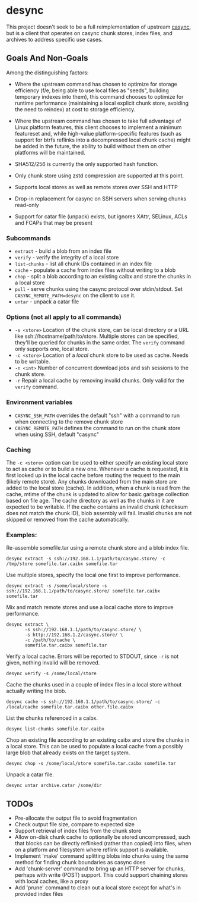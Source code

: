 desync
======

This project doesn't seek to be a full reimplementation of upstream [casync](https://github.com/systemd/casync), but is a client that operates on casync chunk stores, index files, and archives to address specific use cases.

## Goals And Non-Goals

Among the distinguishing factors:

- Where the upstream command has chosen to optimize for storage efficiency (f/e, being able to use local files as "seeds", building temporary indexes into them), this command chooses to optimize for runtime performance (maintaining a local explicit chunk store, avoiding the need to reindex) at cost to storage efficiency.
- Where the upstream command has chosen to take full advantage of Linux platform features, this client chooses to implement a minimum featureset and, while high-value platform-specific features (such as support for btrfs reflinks into a decompressed local chunk cache) might be added in the future, the ability to build without them on other platforms will be maintained.

- SHA512/256 is currently the only supported hash function.
- Only chunk store using zstd compression are supported at this point.
- Supports local stores as well as remote stores over SSH and HTTP
- Drop-in replacement for casync on SSH servers when serving chunks read-only
- Support for catar file (unpack) exists, but ignores XAttr, SELinux, ACLs and FCAPs that may be present

### Subcommands
- `extract`     - build a blob from an index file
- `verify`      - verify the integrity of a local store
- `list-chunks` - list all chunk IDs contained in an index file
- `cache`       - populate a cache from index files without writing to a blob
- `chop`        - split a blob according to an existing caibx and store the chunks in a local store
- `pull`        - serve chunks using the casync protocol over stdin/stdout. Set `CASYNC_REMOTE_PATH=desync` on the client to use it.
- `untar`       - unpack a catar file

### Options (not all apply to all commands)
- `-s <store>` Location of the chunk store, can be local directory or a URL like ssh://hostname/path/to/store. Multiple stores can be specified, they'll be queried for chunks in the same order. The `verify` command only supports one, local store.
- `-c <store>` Location of a *local* chunk store to be used as cache. Needs to be writable.
- `-n <int>` Number of concurrent download jobs and ssh sessions to the chunk store.
- `-r` Repair a local cache by removing invalid chunks. Only valid for the `verify` command.

### Environment variables
- `CASYNC_SSH_PATH` overrides the default "ssh" with a command to run when connecting to the remove chunk store
- `CASYNC_REMOTE_PATH` defines the command to run on the chunk store when using SSH, default "casync"

### Caching
The `-c <store>` option can be used to either specify an existing local store to act as cache or to build a new one. Whenever a cache is requested, it is first looked up in the local cache before routing the request to the main (likely remote store). Any chunks downloaded from the main store are added to the local store (cache). In addition, when a chunk is read from the cache, mtime of the chunk is updated to allow for basic garbage collection based on file age. The cache directory as well as the chunks in it are expected to be writable. If the cache contains an invalid chunk (checksum does not match the chunk ID), blob assembly will fail. Invalid chunks are not skipped or removed from the cache automatically.

### Examples:

Re-assemble somefile.tar using a remote chunk store and a blob index file.
```
desync extract -s ssh://192.168.1.1/path/to/casync.store/ -c /tmp/store somefile.tar.caibx somefile.tar
```

Use multiple stores, specify the local one first to improve performance.
```
desync extract -s /some/local/store -s ssh://192.168.1.1/path/to/casync.store/ somefile.tar.caibx somefile.tar
```

Mix and match remote stores and use a local cache store to improve performance.
```
desync extract \
       -s ssh://192.168.1.1/path/to/casync.store/ \
       -s http://192.168.1.2/casync.store/ \
       -c /path/to/cache \
       somefile.tar.caibx somefile.tar
```

Verify a local cache. Errors will be reported to STDOUT, since `-r` is not given, nothing invalid will be removed.
```
desync verify -s /some/local/store
```

Cache the chunks used in a couple of index files in a local store without actually writing the blob.
```
desync cache -s ssh://192.168.1.1/path/to/casync.store/ -c /local/cache somefile.tar.caibx other.file.caibx
```

List the chunks referenced in a caibx.
```
desync list-chunks somefile.tar.caibx
```

Chop an existing file according to an existing caibx and store the chunks in a local store. This can be used
to populate a local cache from a possibly large blob that already exists on the target system.
```
desync chop -s /some/local/store somefile.tar.caibx somefile.tar
```

Unpack a catar file.
```
desync untar archive.catar /some/dir
```

## TODOs
- Pre-allocate the output file to avoid fragmentation
- Check output file size, compare to expected size
- Support retrieval of index files from the chunk store
- Allow on-disk chunk cache to optionally be stored uncompressed, such that blocks can be directly reflinked (rather than copied) into files, when on a platform and filesystem where reflink support is available.
- Implement 'make' command splitting blobs into chunks using the same method for finding chunk boundaries as casync does
- Add 'chunk-server' command to bring up an HTTP server for chunks, perhaps with write (POST) support. This could support chaining stores with local caches, like a proxy
- Add 'prune' command to clean out a local store except for what's in provided index files
